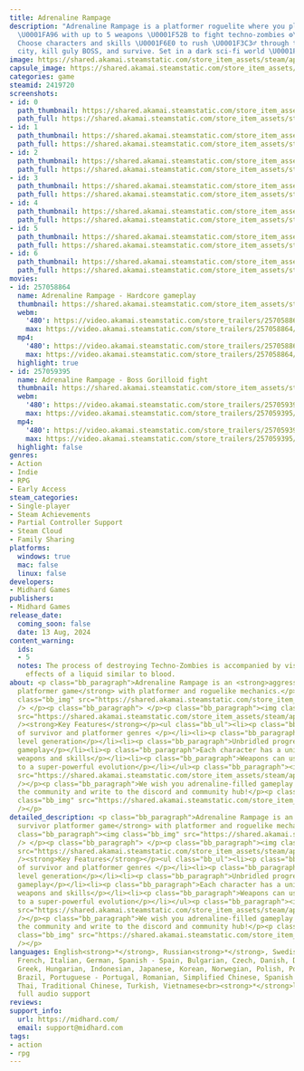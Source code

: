 ```yaml
---
title: Adrenaline Rampage
description: "Adrenaline Rampage is a platformer roguelite where you play as a soldier
  \U0001FA96 with up to 5 weapons \U0001F52B to fight techno-zombies ⚙️\U0001F9DF‍♂️.
  Choose characters and skills \U0001F6E0️ to rush \U0001F3C3‍♂️ through the space
  city, kill guly BOSS, and survive. Set in a dark sci-fi world \U0001F311\U0001F6F8"
image: https://shared.akamai.steamstatic.com/store_item_assets/steam/apps/2419720/header.jpg?t=1731236566
capsule_image: https://shared.akamai.steamstatic.com/store_item_assets/steam/apps/2419720/25ddfd9e00d59242a85e858e35afd8c8c8c23a91/capsule_231x87.jpg?t=1731236566
categories: game
steamid: 2419720
screenshots:
- id: 0
  path_thumbnail: https://shared.akamai.steamstatic.com/store_item_assets/steam/apps/2419720/ss_062d6573fa1421c2d184ce1ee2e48d00bc20dc29.600x338.jpg?t=1731236566
  path_full: https://shared.akamai.steamstatic.com/store_item_assets/steam/apps/2419720/ss_062d6573fa1421c2d184ce1ee2e48d00bc20dc29.1920x1080.jpg?t=1731236566
- id: 1
  path_thumbnail: https://shared.akamai.steamstatic.com/store_item_assets/steam/apps/2419720/ss_5408622fc755fce3c165fb4d1b30cd91d9ea0afc.600x338.jpg?t=1731236566
  path_full: https://shared.akamai.steamstatic.com/store_item_assets/steam/apps/2419720/ss_5408622fc755fce3c165fb4d1b30cd91d9ea0afc.1920x1080.jpg?t=1731236566
- id: 2
  path_thumbnail: https://shared.akamai.steamstatic.com/store_item_assets/steam/apps/2419720/ss_3ae79889433c834c46ae5d574913aade22a4bef9.600x338.jpg?t=1731236566
  path_full: https://shared.akamai.steamstatic.com/store_item_assets/steam/apps/2419720/ss_3ae79889433c834c46ae5d574913aade22a4bef9.1920x1080.jpg?t=1731236566
- id: 3
  path_thumbnail: https://shared.akamai.steamstatic.com/store_item_assets/steam/apps/2419720/ss_b1b62b24b5f3c0d4a0b855d9585950dd0a6ab0a4.600x338.jpg?t=1731236566
  path_full: https://shared.akamai.steamstatic.com/store_item_assets/steam/apps/2419720/ss_b1b62b24b5f3c0d4a0b855d9585950dd0a6ab0a4.1920x1080.jpg?t=1731236566
- id: 4
  path_thumbnail: https://shared.akamai.steamstatic.com/store_item_assets/steam/apps/2419720/ss_29058d3c8e068e606e65589db333d336f18a6375.600x338.jpg?t=1731236566
  path_full: https://shared.akamai.steamstatic.com/store_item_assets/steam/apps/2419720/ss_29058d3c8e068e606e65589db333d336f18a6375.1920x1080.jpg?t=1731236566
- id: 5
  path_thumbnail: https://shared.akamai.steamstatic.com/store_item_assets/steam/apps/2419720/ss_af0f7deb4693860ea86b3a4e37eb1a7626c5e671.600x338.jpg?t=1731236566
  path_full: https://shared.akamai.steamstatic.com/store_item_assets/steam/apps/2419720/ss_af0f7deb4693860ea86b3a4e37eb1a7626c5e671.1920x1080.jpg?t=1731236566
- id: 6
  path_thumbnail: https://shared.akamai.steamstatic.com/store_item_assets/steam/apps/2419720/ss_2c2fcfbf2a20f84ac0ac78750cc4775d18d9e9cb.600x338.jpg?t=1731236566
  path_full: https://shared.akamai.steamstatic.com/store_item_assets/steam/apps/2419720/ss_2c2fcfbf2a20f84ac0ac78750cc4775d18d9e9cb.1920x1080.jpg?t=1731236566
movies:
- id: 257058864
  name: Adrenaline Rampage - Hardcore gameplay
  thumbnail: https://shared.akamai.steamstatic.com/store_item_assets/steam/apps/257058864/09532bdfdbde93e2d7cbdae78d20b9482805858b/movie_600x337.jpg?t=1727375608
  webm:
    '480': https://video.akamai.steamstatic.com/store_trailers/257058864/movie480_vp9.webm?t=1727375608
    max: https://video.akamai.steamstatic.com/store_trailers/257058864/movie_max_vp9.webm?t=1727375608
  mp4:
    '480': https://video.akamai.steamstatic.com/store_trailers/257058864/movie480.mp4?t=1727375608
    max: https://video.akamai.steamstatic.com/store_trailers/257058864/movie_max.mp4?t=1727375608
  highlight: true
- id: 257059395
  name: Adrenaline Rampage - Boss Gorilloid fight
  thumbnail: https://shared.akamai.steamstatic.com/store_item_assets/steam/apps/257059395/f33fc5916736aac23f41a79447db609c0cb241b7/movie_600x337.jpg?t=1727415043
  webm:
    '480': https://video.akamai.steamstatic.com/store_trailers/257059395/movie480_vp9.webm?t=1727415043
    max: https://video.akamai.steamstatic.com/store_trailers/257059395/movie_max_vp9.webm?t=1727415043
  mp4:
    '480': https://video.akamai.steamstatic.com/store_trailers/257059395/movie480.mp4?t=1727415043
    max: https://video.akamai.steamstatic.com/store_trailers/257059395/movie_max.mp4?t=1727415043
  highlight: false
genres:
- Action
- Indie
- RPG
- Early Access
steam_categories:
- Single-player
- Steam Achievements
- Partial Controller Support
- Steam Cloud
- Family Sharing
platforms:
  windows: true
  mac: false
  linux: false
developers:
- Midhard Games
publishers:
- Midhard Games
release_date:
  coming_soon: false
  date: 13 Aug, 2024
content_warning:
  ids:
  - 5
  notes: The process of destroying Techno-Zombies is accompanied by visual and sound
    effects of a liquid similar to blood.
about: <p class="bb_paragraph">Adrenaline Rampage is an <strong>aggressive survivor
  platformer game</strong> with platformer and roguelike mechanics.</p><p class="bb_paragraph"><img
  class="bb_img" src="https://shared.akamai.steamstatic.com/store_item_assets/steam/apps/2419720/extras/Adrenaline_Rampage_Hardcore1_start.gif?t=1731236566"
  /> </p><p class="bb_paragraph"> </p><p class="bb_paragraph"><img class="bb_img"
  src="https://shared.akamai.steamstatic.com/store_item_assets/steam/apps/2419720/extras/AR_steam_separator_1_small_blue.png?t=1731236566"
  /><strong>Key Features</strong></p><ul class="bb_ul"><li><p class="bb_paragraph">Combination
  of survivor and platformer genres </p></li><li><p class="bb_paragraph">Procedural
  level generation</p></li><li><p class="bb_paragraph">Unbridled progression in core
  gameplay</p></li><li><p class="bb_paragraph">Each character has a unique set of
  weapons and skills</p></li><li><p class="bb_paragraph">Weapons can usually be upgraded
  to a super-powerful evolution</p></li></ul><p class="bb_paragraph"><img class="bb_img"
  src="https://shared.akamai.steamstatic.com/store_item_assets/steam/apps/2419720/extras/AR_steam_separator_1_small_blue.png?t=1731236566"
  /></p><p class="bb_paragraph">We wish you adrenaline-filled gameplay!</p><p class="bb_paragraph">Join
  the community and write to the discord and community hub!</p><p class="bb_paragraph"><img
  class="bb_img" src="https://shared.akamai.steamstatic.com/store_item_assets/steam/apps/2419720/extras/AR_steam_separator_2_skull_blue.png?t=1731236566"
  /></p>
detailed_description: <p class="bb_paragraph">Adrenaline Rampage is an <strong>aggressive
  survivor platformer game</strong> with platformer and roguelike mechanics.</p><p
  class="bb_paragraph"><img class="bb_img" src="https://shared.akamai.steamstatic.com/store_item_assets/steam/apps/2419720/extras/Adrenaline_Rampage_Hardcore1_start.gif?t=1731236566"
  /> </p><p class="bb_paragraph"> </p><p class="bb_paragraph"><img class="bb_img"
  src="https://shared.akamai.steamstatic.com/store_item_assets/steam/apps/2419720/extras/AR_steam_separator_1_small_blue.png?t=1731236566"
  /><strong>Key Features</strong></p><ul class="bb_ul"><li><p class="bb_paragraph">Combination
  of survivor and platformer genres </p></li><li><p class="bb_paragraph">Procedural
  level generation</p></li><li><p class="bb_paragraph">Unbridled progression in core
  gameplay</p></li><li><p class="bb_paragraph">Each character has a unique set of
  weapons and skills</p></li><li><p class="bb_paragraph">Weapons can usually be upgraded
  to a super-powerful evolution</p></li></ul><p class="bb_paragraph"><img class="bb_img"
  src="https://shared.akamai.steamstatic.com/store_item_assets/steam/apps/2419720/extras/AR_steam_separator_1_small_blue.png?t=1731236566"
  /></p><p class="bb_paragraph">We wish you adrenaline-filled gameplay!</p><p class="bb_paragraph">Join
  the community and write to the discord and community hub!</p><p class="bb_paragraph"><img
  class="bb_img" src="https://shared.akamai.steamstatic.com/store_item_assets/steam/apps/2419720/extras/AR_steam_separator_2_skull_blue.png?t=1731236566"
  /></p>
languages: English<strong>*</strong>, Russian<strong>*</strong>, Swedish, Ukrainian,
  French, Italian, German, Spanish - Spain, Bulgarian, Czech, Danish, Dutch, Finnish,
  Greek, Hungarian, Indonesian, Japanese, Korean, Norwegian, Polish, Portuguese -
  Brazil, Portuguese - Portugal, Romanian, Simplified Chinese, Spanish - Latin America,
  Thai, Traditional Chinese, Turkish, Vietnamese<br><strong>*</strong>languages with
  full audio support
reviews:
support_info:
  url: https://midhard.com/
  email: support@midhard.com
tags:
- action
- rpg
---
```


